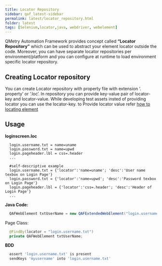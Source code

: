 ```yaml
---
title: Locator Repository
sidebar: qaf_latest-sidebar
permalink: latest/locator_repository.html
folder: latest
tags: [Selenium,locator,java, webdriver, webelement]
---
```


QMetry Automation Framework provides concept called **“Locator Repository”** which can be used to abstract your element locator outside the code. Moreover, you can have separate locator repositories per environment/platform and you can configure at runtime to load environment specific locator repository. 

## Creating Locator repository
You can create Locator repository with property file with extension ‘. property’ or ‘.loc’. In repository you can provide key-value pair of locator-key and locator-value. While developing test assets insted of providing locator you can use the locator-key. to Provide locator value refer [how to locating element](locating_elements.html)

## Usage

**loginscreen.loc**

```properties
  login.username.txt = name=uname
  login.password.txt = name=upwd
  login.pageheader.lbl = css=.header
  ...
  
  #self-descriptive example
  login.username.txt = {'locator':'name=uname'; 'desc':'User name texbox on Login Page'}
  login.password.txt = {'locator':'name=upwd'; 'desc':'Password texbox on Login Page'}
  login.pageheader.lbl = {'locator':'css=.header'; 'desc':'Header of Login Page'}
  ...
```
**Java Code:**

```java
  QAFWebElement txtUserName = new QAFExtendedWebElement("login.username.txt");
```

Page Class:

```java
  @FindBy(locator = "login.username.txt")
  private QAFWebElement txtUserName;
```

**BDD**

```javaScript
  assert 'login.username.txt' is present
  sendKeys 'myusername' into 'login.username.txt'
```

